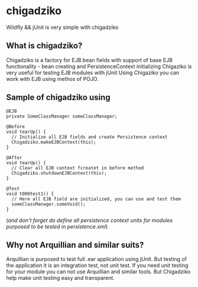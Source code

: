 # chigadziko

Wildfly && jUnit is very simple with chigadziko

## What is chigadziko?

Chigadziko is a factory for EJB bean fields with support of base EJB functionality - bean creating and PersistenceContext initializing
Chigaziko is very useful for testing EJB modules with jUnit
Using Chigaziko you can work with EJB using methos of POJO.

## Sample of chigadziko using


    @EJB
    private SomeClassManager someClassManager;

    @Before
    void tearUp() {
      // Initialize all EJB fields and create Persistence context
      Chigadziko.makeEJBContext(this);
    }

    @After
    void tearUp() {
      // Clear all EJB context fcreatet in before method
      Chigadziko.shutdownEJBContext(this);
    }

    @Test
    void t000test1() {
      // Here all EJB field are initialized, you can use and test them
      someClassManager.someVoid();
    }
    
 (*and don't forget do define all persistence context units for modules purposed to be tested in persistence.xml*)

## Why not Arquillian and similar suits?

Arquillian is purposed to test full .ear application using jUnit. But testing of the application it is an integration test, not unit test. If you need unit testing for your module you can not use Arquillian and similar tools.
But Chigadziko help make unit testing easy and transparent.


